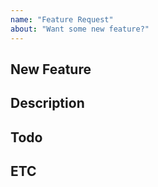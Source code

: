 ```yaml
---
name: "Feature Request"
about: "Want some new feature?"
---
```


## New Feature

## Description

## Todo

## ETC

